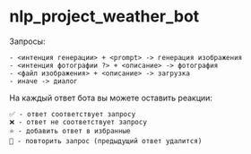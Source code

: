 # nlp_project_weather_bot

Запросы:

    - <интенция генерации> + <prompt> -> генерация изображения
    - <интенция фотографии ?> + <описание> -> фотография
    - <файл изображения> + <описание> -> загрузка
    - иначе -> диалог
    
На каждый ответ бота вы можете оставить реакции:

    ✅ - ответ соответствует запросу
    ❌ - ответ не соответствует запросу
    ⭐ - добавить ответ в избранные
    🔄 - повторить запрос (предыдущий ответ удалится)
